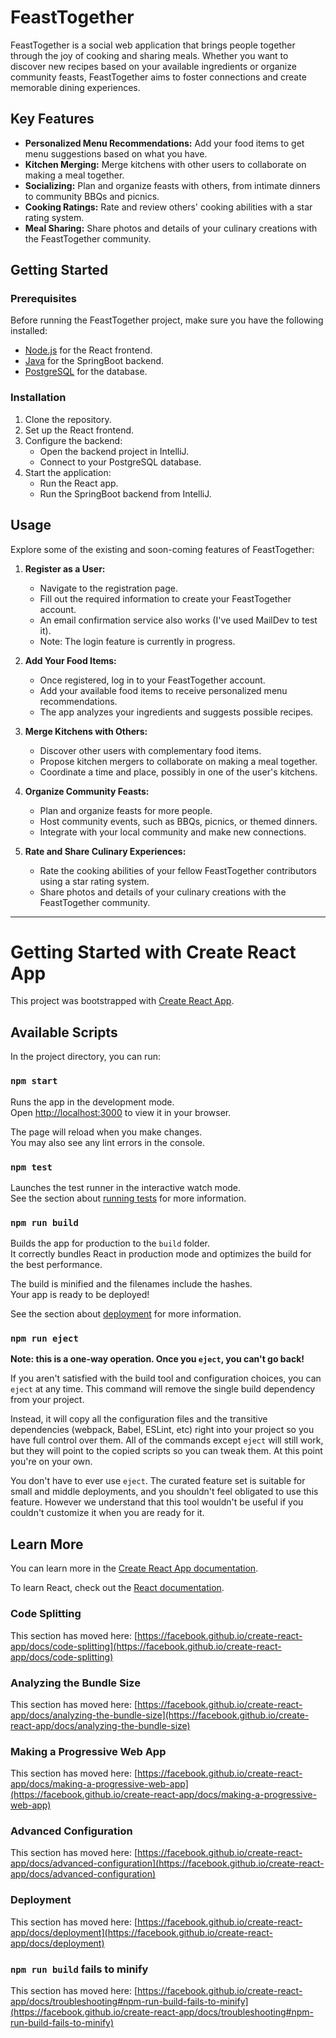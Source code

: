 # FeastTogether

FeastTogether is a social web application that brings people together through the joy of cooking and sharing meals. Whether you want to discover new recipes based on your available ingredients or organize community feasts, FeastTogether aims to foster connections and create memorable dining experiences.

## Key Features

- **Personalized Menu Recommendations:** Add your food items to get menu suggestions based on what you have.
- **Kitchen Merging:** Merge kitchens with other users to collaborate on making a meal together.
- **Socializing:** Plan and organize feasts with others, from intimate dinners to community BBQs and picnics.
- **Cooking Ratings:** Rate and review others' cooking abilities with a star rating system.
- **Meal Sharing:** Share photos and details of your culinary creations with the FeastTogether community.

## Getting Started

### Prerequisites

Before running the FeastTogether project, make sure you have the following installed:

- [Node.js](https://nodejs.org/) for the React frontend.
- [Java](https://www.java.com/) for the SpringBoot backend.
- [PostgreSQL](https://www.postgresql.org/) for the database.

### Installation

1. Clone the repository.
2. Set up the React frontend.
3. Configure the backend:
    - Open the backend project in IntelliJ.
    - Connect to your PostgreSQL database.
4. Start the application:
    - Run the React app.
    - Run the SpringBoot backend from IntelliJ.
  
## Usage

Explore some of the existing and soon-coming features of FeastTogether:

1. **Register as a User:**
   - Navigate to the registration page.
   - Fill out the required information to create your FeastTogether account.
   - An email confirmation service also works (I've used MailDev to test it).
   - Note: The login feature is currently in progress.

2. **Add Your Food Items:**
   - Once registered, log in to your FeastTogether account.
   - Add your available food items to receive personalized menu recommendations.
   - The app analyzes your ingredients and suggests possible recipes.

3. **Merge Kitchens with Others:**
   - Discover other users with complementary food items.
   - Propose kitchen mergers to collaborate on making a meal together.
   - Coordinate a time and place, possibly in one of the user's kitchens.

4. **Organize Community Feasts:**
   - Plan and organize feasts for more people.
   - Host community events, such as BBQs, picnics, or themed dinners.
   - Integrate with your local community and make new connections.

5. **Rate and Share Culinary Experiences:**
   - Rate the cooking abilities of your fellow FeastTogether contributors using a star rating system.
   - Share photos and details of your culinary creations with the FeastTogether community.


-------------------------------



# Getting Started with Create React App

This project was bootstrapped with [Create React App](https://github.com/facebook/create-react-app).

## Available Scripts

In the project directory, you can run:

### `npm start`

Runs the app in the development mode.\
Open [http://localhost:3000](http://localhost:3000) to view it in your browser.

The page will reload when you make changes.\
You may also see any lint errors in the console.

### `npm test`

Launches the test runner in the interactive watch mode.\
See the section about [running tests](https://facebook.github.io/create-react-app/docs/running-tests) for more information.

### `npm run build`

Builds the app for production to the `build` folder.\
It correctly bundles React in production mode and optimizes the build for the best performance.

The build is minified and the filenames include the hashes.\
Your app is ready to be deployed!

See the section about [deployment](https://facebook.github.io/create-react-app/docs/deployment) for more information.

### `npm run eject`

**Note: this is a one-way operation. Once you `eject`, you can't go back!**

If you aren't satisfied with the build tool and configuration choices, you can `eject` at any time. This command will remove the single build dependency from your project.

Instead, it will copy all the configuration files and the transitive dependencies (webpack, Babel, ESLint, etc) right into your project so you have full control over them. All of the commands except `eject` will still work, but they will point to the copied scripts so you can tweak them. At this point you're on your own.

You don't have to ever use `eject`. The curated feature set is suitable for small and middle deployments, and you shouldn't feel obligated to use this feature. However we understand that this tool wouldn't be useful if you couldn't customize it when you are ready for it.

## Learn More

You can learn more in the [Create React App documentation](https://facebook.github.io/create-react-app/docs/getting-started).

To learn React, check out the [React documentation](https://reactjs.org/).

### Code Splitting

This section has moved here: [https://facebook.github.io/create-react-app/docs/code-splitting](https://facebook.github.io/create-react-app/docs/code-splitting)

### Analyzing the Bundle Size

This section has moved here: [https://facebook.github.io/create-react-app/docs/analyzing-the-bundle-size](https://facebook.github.io/create-react-app/docs/analyzing-the-bundle-size)

### Making a Progressive Web App

This section has moved here: [https://facebook.github.io/create-react-app/docs/making-a-progressive-web-app](https://facebook.github.io/create-react-app/docs/making-a-progressive-web-app)

### Advanced Configuration

This section has moved here: [https://facebook.github.io/create-react-app/docs/advanced-configuration](https://facebook.github.io/create-react-app/docs/advanced-configuration)

### Deployment

This section has moved here: [https://facebook.github.io/create-react-app/docs/deployment](https://facebook.github.io/create-react-app/docs/deployment)

### `npm run build` fails to minify

This section has moved here: [https://facebook.github.io/create-react-app/docs/troubleshooting#npm-run-build-fails-to-minify](https://facebook.github.io/create-react-app/docs/troubleshooting#npm-run-build-fails-to-minify)
